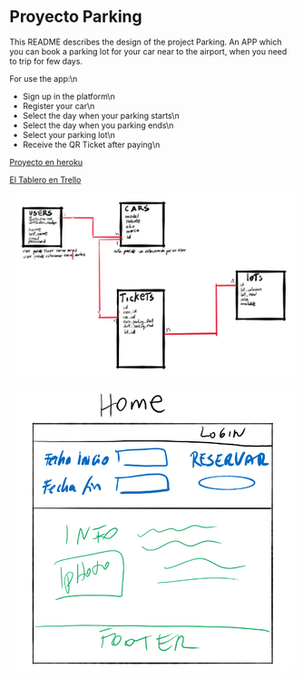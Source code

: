 # Proyecto Parking

This README describes the design of the project Parking.
An APP which you can book a parking lot for your car near to the airport, when you need to trip for few days.

For use the app:\n
* Sign up in the platform\n
* Register your car\n
* Select the day when your parking starts\n
* Select the day when you parking ends\n
* Select your parking lot\n
* Receive the QR Ticket after paying\n

[Proyecto en heroku](https://guarded-retreat-42723.herokuapp.com/)

[El Tablero en Trello](https://github.com/robertonavarrete/parking)


![alt text](/modelo_logico_parking.png "Logo Modelo Lógico")

![alt text](/home_design.png "El bosquejo de mi home")


